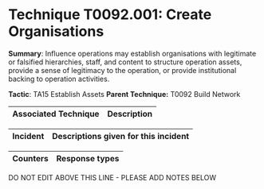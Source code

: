 # Technique T0092.001: Create Organisations

**Summary**: Influence operations may establish organisations with legitimate or falsified hierarchies, staff, and content to structure operation assets, provide a sense of legitimacy to the operation, or provide institutional backing to operation activities.

**Tactic**: TA15 Establish Assets **Parent Technique:** T0092 Build Network


| Associated Technique | Description |
| --------- | ------------------------- |



| Incident | Descriptions given for this incident |
| -------- | -------------------- |



| Counters | Response types |
| -------- | -------------- |


DO NOT EDIT ABOVE THIS LINE - PLEASE ADD NOTES BELOW